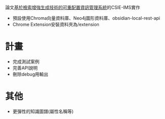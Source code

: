 論文[基於檢索增強生成技術的可重配置資訊管理系統](https://hdl.handle.net/11296/f8yfjk)的CSIE-IMS實作

- 預設使用Chroma向量資料庫、Neo4j圖形資料庫、obsidian-local-rest-api
- Chrome Extension安裝資料夾為/extension

# 計畫
- 完成測試案例
- 完善API說明
- 刪除debug用輸出

# 其他
- 更彈性的知識圖譜(屬性名稱等)